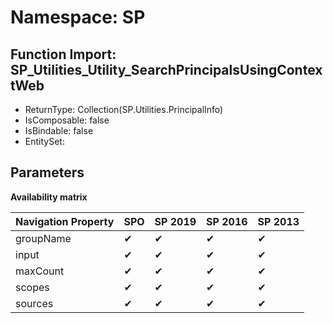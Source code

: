 # Namespace: SP

## Function Import: SP_Utilities_Utility_SearchPrincipalsUsingContextWeb

- ReturnType: Collection(SP.Utilities.PrincipalInfo)
- IsComposable: false
- IsBindable: false
- EntitySet: 

## Parameters

**Availability matrix**

Navigation Property | SPO | SP 2019 | SP 2016 | SP 2013
----------|-----|---------|---------|--------
groupName | ✔ | ✔ | ✔ | ✔
input | ✔ | ✔ | ✔ | ✔
maxCount | ✔ | ✔ | ✔ | ✔
scopes | ✔ | ✔ | ✔ | ✔
sources | ✔ | ✔ | ✔ | ✔
